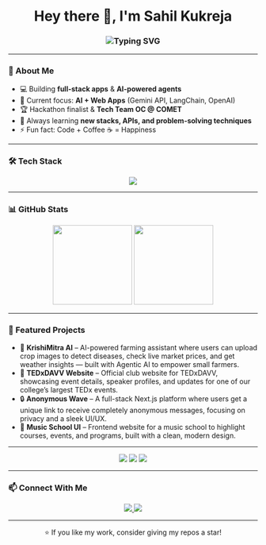 <!-- Profile Header -->
<h1 align="center">Hey there 👋, I'm Sahil Kukreja</h1>
<h3 align="center">
  <img src="https://readme-typing-svg.herokuapp.com?font=Fira+Code&size=22&pause=1000&color=00F700&width=435&lines=Full+Stack+Developer;AI+Enthusiast;Hackathon+Builder;Turning+Ideas+into+Reality" alt="Typing SVG" />
</h3>

---

<!-- About Me -->
### 🚀 About Me
- 💻 Building **full-stack apps** & **AI-powered agents**
- 🎯 Current focus: **AI + Web Apps** (Gemini API, LangChain, OpenAI)
- 🏆 Hackathon finalist & **Tech Team OC @ COMET**
- 🌱 Always learning **new stacks, APIs, and problem-solving techniques**
- ⚡ Fun fact: Code + Coffee ☕ = Happiness

---

<!-- Tech Stack -->
### 🛠 Tech Stack
<p align="center">
  <img src="https://skillicons.dev/icons?i=html,css,js,react,nextjs,tailwind,nodejs,express,mongodb,python,git,github,figma,docker" />
</p>

---

<!-- GitHub Stats -->
### 📊 GitHub Stats
<p align="center">
  <img src="https://github-readme-stats.vercel.app/api?username=YourUsername&show_icons=true&theme=tokyonight" height="160px"/>
  <img src="https://github-readme-streak-stats.herokuapp.com/?user=YourUsername&theme=tokyonight" height="160px"/>
</p>

---

<!-- Featured Projects -->
### 💼 Featured Projects
- 🌾 **KrishiMitra AI** – AI-powered farming assistant where users can upload crop images to detect diseases, check live market prices, and get weather insights — built with Agentic AI to empower small farmers.  
- 🎤 **TEDxDAVV Website** – Official club website for TEDxDAVV, showcasing event details, speaker profiles, and updates for one of our college’s largest TEDx events.  
- 🔒 **Anonymous Wave** – A full-stack Next.js platform where users get a unique link to receive completely anonymous messages, focusing on privacy and a sleek UI/UX.  
- 🎵 **Music School UI** – Frontend website for a music school to highlight courses, events, and programs, built with a clean, modern design.  

---

<!-- Badges -->
<p align="center">
  <img src="https://img.shields.io/badge/Code%20With-Passion-red?style=for-the-badge" />
  <img src="https://img.shields.io/badge/AI%20Agent-Builder-blue?style=for-the-badge" />
  <img src="https://img.shields.io/badge/Hackathon-Participant-success?style=for-the-badge" />
</p>

---

<!-- Contact -->
### 📫 Connect With Me
<p align="center">
  <a href="https://www.linkedin.com/in/sahil-kukreja-943993289/" target="_blank">
    <img src="https://img.shields.io/badge/LinkedIn-blue?style=for-the-badge&logo=linkedin" />
  </a>
  <a href="mailto:sahilkukreja4321@gmail.com">
    <img src="https://img.shields.io/badge/Email-me-red?style=for-the-badge&logo=gmail" />
  </a>
</p>

---

<p align="center">⭐ If you like my work, consider giving my repos a star!</p>
